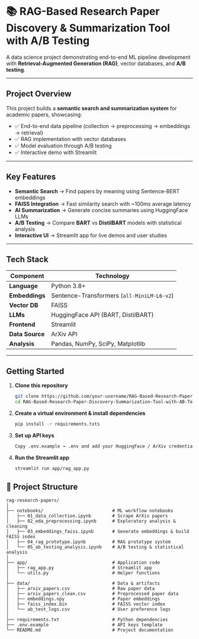 
# 📚 RAG-Based Research Paper Discovery & Summarization Tool with A/B Testing

A data science project demonstrating end-to-end ML pipeline development with **Retrieval-Augmented Generation (RAG)**, vector databases, and **A/B testing**.

---

##  Project Overview
This project builds a **semantic search and summarization system** for academic papers, showcasing:

- ✅ End-to-end data pipeline (collection → preprocessing → embeddings → retrieval)  
- ✅ RAG implementation with vector databases  
- ✅ Model evaluation through A/B testing  
- ✅ Interactive demo with Streamlit  



---

##  Key Features

- **Semantic Search** → Find papers by meaning using Sentence-BERT embeddings  
- **FAISS Integration** → Fast similarity search with ~100ms average latency  
- **AI Summarization** → Generate concise summaries using HuggingFace LLMs  
- **A/B Testing** → Compare **BART** vs **DistilBART** models with statistical analysis  
- **Interactive UI** → Streamlit app for live demos and user studies  

---

##  Tech Stack

| Component        | Technology                                   |
|------------------|-----------------------------------------------|
| **Language**     | Python 3.8+                                  |
| **Embeddings**   | Sentence-Transformers (`all-MiniLM-L6-v2`)   |
| **Vector DB**    | FAISS                                        |
| **LLMs**         | HuggingFace API (BART, DistilBART)                   |
| **Frontend**     | Streamlit                                    |
| **Data Source**  | ArXiv API                                    |
| **Analysis**     | Pandas, NumPy, SciPy, Matplotlib             |

---
##  Getting Started

1. **Clone this repository**
   ```bash
   git clone https://github.com/your-username/RAG-Based-Research-Paper-Discovery-Summarization-Tool-with-AB-Testing.git
   cd RAG-Based-Research-Paper-Discovery-Summarization-Tool-with-AB-Testing
2. **Create a virtual environment & install dependencies**
   ```bash
   pip install -r requirements.txts
3. **Set up API keys**
   ```bash
   Copy .env.example → .env and add your HuggingFace / ArXiv credentials.

3. **Run the Streamlit app**
   ```bash
   streamlit run app/rag_app.py

## 📁 Project Structure

```plaintext
rag-research-papers/
│
├── notebooks/                          # ML workflow notebooks
│   ├── 01_data_collection.ipynb        # Scrape ArXiv papers
│   ├── 02_eda_preprocessing.ipynb      # Exploratory analysis & cleaning
│   ├── 03_embeddings_faiss.ipynb       # Generate embeddings & build FAISS index
│   ├── 04_rag_prototype.ipynb          # RAG prototype system
│   └── 05_ab_testing_analysis.ipynb    # A/B testing & statistical analysis
│
├── app/                                # Application code
│   ├── rag_app.py                      # Streamlit app
│   └── utils.py                        # Helper functions
│
├── data/                               # Data & artifacts
│   ├── arxiv_papers.csv                # Raw paper data
│   ├── arxiv_papers_clean.csv          # Preprocessed paper data
│   ├── embeddings.npy                  # Paper embeddings
│   ├── faiss_index.bin                 # FAISS vector index
│   └── ab_test_logs.csv                # User preference logs
│
├── requirements.txt                    # Python dependencies
├── .env.example                        # API keys template
└── README.md                           # Project documentation



